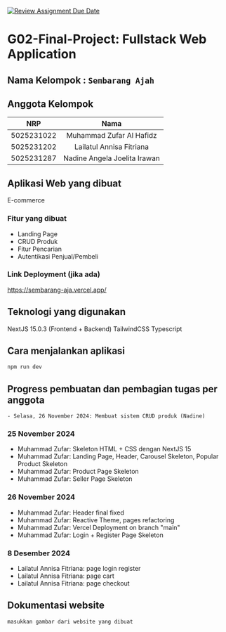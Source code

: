 [![Review Assignment Due Date](https://classroom.github.com/assets/deadline-readme-button-22041afd0340ce965d47ae6ef1cefeee28c7c493a6346c4f15d667ab976d596c.svg)](https://classroom.github.com/a/K32wTABb)
# G02-Final-Project: Fullstack Web Application

## Nama Kelompok : `Sembarang Ajah`

## Anggota Kelompok
| NRP | Nama |
|:-----------:|:--------:|
| 5025231022  | Muhammad Zufar Al Hafidz  |
| 5025231202  | Lailatul Annisa Fitriana  |
| 5025231287  | Nadine Angela Joelita Irawan  |

## Aplikasi Web yang dibuat

E-commerce

### Fitur yang dibuat

- Landing Page
- CRUD Produk
- Fitur Pencarian
- Autentikasi Penjual/Pembeli

### Link Deployment (jika ada)

https://sembarang-aja.vercel.app/

## Teknologi yang digunakan

NextJS 15.0.3 (Frontend + Backend)
TailwindCSS
Typescript

## Cara menjalankan aplikasi

```bash
npm run dev
```

## Progress pembuatan dan pembagian tugas per anggota
    - Selasa, 26 November 2024: Membuat sistem CRUD produk (Nadine)

### 25 November 2024
- Muhammad Zufar: Skeleton HTML + CSS dengan NextJS 15
- Muhammad Zufar: Landing Page, Header, Carousel Skeleton, Popular Product Skeleton
- Muhammad Zufar: Product Page Skeleton
- Muhammad Zufar: Seller Page Skeleton

### 26 November 2024
- Muhammad Zufar: Header final fixed
- Muhammad Zufar: Reactive Theme, pages refactoring
- Muhammad Zufar: Vercel Deployment on branch "main"
- Muhammad Zufar: Login + Register Page Skeleton

### 8 Desember 2024
- Lailatul Annisa Fitriana: page login register
- Lailatul Annisa Fitriana: page cart
- Lailatul Annisa Fitriana: page checkout

## Dokumentasi website
`masukkan gambar dari website yang dibuat`
